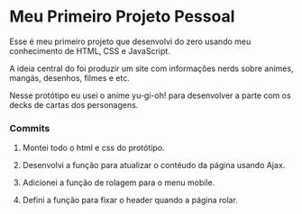 # Meu Primeiro Projeto Pessoal



Esse é meu primeiro projeto que desenvolvi do zero usando meu conhecimento de HTML, CSS e JavaScript.

A ideia central do foi produzir um site com informações nerds sobre animes, mangás, desenhos, filmes e etc.

Nesse protótipo eu usei o anime yu-gi-oh! para desenvolver a parte com os decks de cartas dos personagens.


### Commits

01. Montei todo o html e css do protótipo.

02. Desenvolvi a função para atualizar o contéudo da página usando Ajax.

03. Adicionei a função de rolagem para o menu mobile.

04. Defini a função para fixar o header quando a página rolar.
